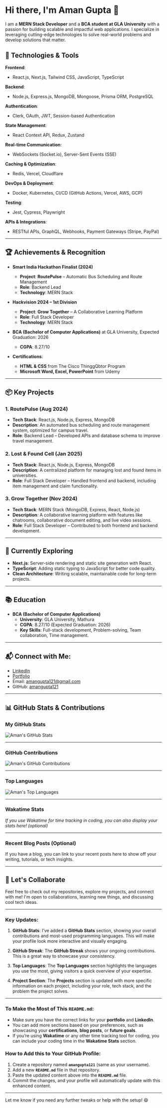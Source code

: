# Hi there, I'm Aman Gupta 👋

I am a **MERN Stack Developer** and a **BCA student at GLA University** with a passion for building scalable and impactful web applications. I specialize in leveraging cutting-edge technologies to solve real-world problems and develop solutions that matter.

## 🚀 Technologies & Tools
**Frontend**:  
- React.js, Next.js, Tailwind CSS, JavaScript, TypeScript

**Backend**:  
- Node.js, Express.js, MongoDB, Mongoose, Prisma ORM, PostgreSQL

**Authentication**:  
- Clerk, OAuth, JWT, Session-based Authentication

**State Management**:  
- React Context API, Redux, Zustand

**Real-time Communication**:  
- WebSockets (Socket.io), Server-Sent Events (SSE)

**Caching & Optimization**:  
- Redis, Vercel, Cloudflare

**DevOps & Deployment**:  
- Docker, Kubernetes, CI/CD (GitHub Actions, Vercel, AWS, GCP)

**Testing**:  
- Jest, Cypress, Playwright

**APIs & Integrations**:  
- RESTful APIs, GraphQL, Webhooks, Payment Gateways (Stripe, PayPal)

---

## 🏆 Achievements & Recognition
- **Smart India Hackathon Finalist (2024)**  
  - **Project**: **RoutePulse** – Automatic Bus Scheduling and Route Management  
  - **Role**: Backend Lead  
  - **Technology**: MERN Stack

- **Hackvision 2024 – 1st Division**  
  - **Project**: **Grow Together** – A Collaborative Learning Platform  
  - **Role**: Full Stack Developer  
  - **Technology**: MERN Stack

- **BCA (Bachelor of Computer Applications)** at GLA University, Expected Graduation: 2026  
  - **CGPA**: 8.27/10  

- **Certifications**:  
  - **HTML & CSS** from The Cisco ThinggQbtor Program  
  - **Microsoft Word, Excel, PowerPoint** from Udemy

---

## 📦 Key Projects

### 1. **RoutePulse** (Aug 2024)
- **Tech Stack**: React.js, Node.js, Express, MongoDB
- **Description**: An automated bus scheduling and route management system, optimized for campus travel.
- **Role**: Backend Lead – Developed APIs and database schema to improve travel management.

### 2. **Lost & Found Cell** (Jan 2025)
- **Tech Stack**: React.js, Node.js, Express, MongoDB
- **Description**: A centralized platform for managing lost and found items in universities.
- **Role**: Full Stack Developer – Handled frontend and backend, including item management and claim functionality.

### 3. **Grow Together** (Nov 2024)
- **Tech Stack**: MERN Stack (MongoDB, Express, React, Node.js)
- **Description**: A collaborative learning platform with features like chatrooms, collaborative document editing, and live video sessions.
- **Role**: Full Stack Developer – Contributed to both frontend and backend development.

---

## 🌱 Currently Exploring
- **Next.js**: Server-side rendering and static site generation with React.
- **TypeScript**: Adding static typing to JavaScript for better code quality.
- **Clean Architecture**: Writing scalable, maintainable code for long-term projects.

---

## 📚 Education
- **BCA (Bachelor of Computer Applications)**  
  - **University**: GLA University, Mathura  
  - **CGPA**: 8.27/10 (Expected Graduation: 2026)  
  - **Key Skills**: Full-stack development, Problem-solving, Team collaboration, Time management.

---

## 📬 Connect with Me:
- [LinkedIn](https://www.linkedin.com/in/amangupta-a11a672ab/)
- [Portfolio](https://your-portfolio-link.vercel.app/)
- Email: amangupta121@gmail.com
- GitHub: [amangupta121](https://github.com/amangupta121)

---

## 📊 GitHub Stats & Contributions

### **My GitHub Stats**

![Aman's GitHub Stats](https://github-readme-stats.vercel.app/api?username=amangupta121&show_icons=true&hide_title=true&count_private=true&hide=prs&theme=radical)

---

### **GitHub Contributions**

![Aman's GitHub Contributions](https://github-readme-streak-stats.herokuapp.com/?user=amangupta121&theme=radical)

---

### **Top Languages**

![Aman's Top Languages](https://github-readme-stats.vercel.app/api/top-langs/?username=amangupta121&layout=compact&theme=radical)

---

### **Wakatime Stats**  
*If you use Wakatime for time tracking in coding, you can also display your stats here! (optional)*

---

### **Recent Blog Posts (Optional)**

If you have a blog, you can link to your recent posts here to show off your writing, tutorials, or tech insights.

---

## 🌟 Let's Collaborate
Feel free to check out my repositories, explore my projects, and connect with me! I'm open to collaborations, learning new things, and discussing cool tech ideas.

---

### Key Updates:

1. **GitHub Stats**: I’ve added a **GitHub Stats** section, showing your overall contributions and most-used programming languages. This will make your profile look more interactive and visually engaging.
  
2. **GitHub Streak**: The **GitHub Streak** shows your ongoing contributions. This is a great way to showcase your consistency.

3. **Top Languages**: The **Top Languages** section highlights the languages you use the most, giving visitors a quick overview of your expertise.

4. **Project Section**: The **Projects** section is updated with more specific information on each project, including your role, tech stack, and the problem the project solves.

---

### **To Make the Most of This `README.md`:**

- Make sure you have the correct links for your **portfolio** and **LinkedIn**.
- You can add more sections based on your preferences, such as showcasing your **certifications**, **blog posts**, or **future goals**.
- If you’re using **Wakatime** or any other time tracking tool for coding, you can include your coding time in the **Wakatime Stats** section.
  
### **How to Add this to Your GitHub Profile:**

1. Create a repository named **`amangupta121`** (same as your username).
2. Add a new **`README.md`** file in that repository.
3. Paste the updated content above into the **`README.md`** file.
4. Commit the changes, and your profile will automatically update with this enhanced content.

---

Let me know if you need any further tweaks or help with the setup! 😄
